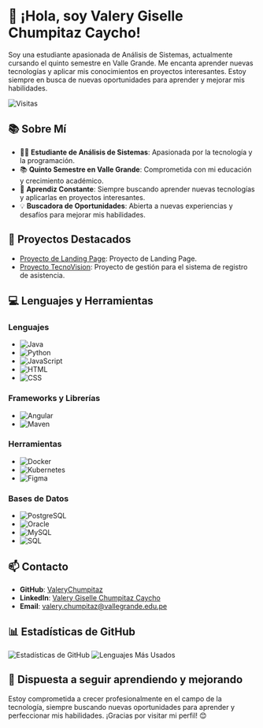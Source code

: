# 👋 ¡Hola, soy Valery Giselle Chumpitaz Caycho!

Soy una estudiante apasionada de Análisis de Sistemas, actualmente cursando el quinto semestre en Valle Grande. Me encanta aprender nuevas tecnologías y aplicar mis conocimientos en proyectos interesantes. Estoy siempre en busca de nuevas oportunidades para aprender y mejorar mis habilidades.

![Visitas](https://hits.seeyoufarm.com/api/count/incr/badge.svg?url=https%3A%2F%2Fgithub.com%2FValeryChumpitaz%2Fhit-counter&count_bg=%2379C83D&title_bg=%23555555&icon=&icon_color=%23E7E7E7&title=Visitas&edge_flat=false)

## 📚 Sobre Mí

- 👩‍💻 **Estudiante de Análisis de Sistemas**: Apasionada por la tecnología y la programación.
- 📚 **Quinto Semestre en Valle Grande**: Comprometida con mi educación y crecimiento académico.
- 🚀 **Aprendiz Constante**: Siempre buscando aprender nuevas tecnologías y aplicarlas en proyectos interesantes.
- 💡 **Buscadora de Oportunidades**: Abierta a nuevas experiencias y desafíos para mejorar mis habilidades.

## 🚀 Proyectos Destacados

- [Proyecto de Landing Page](https://github.com/vallegrande/AS221S2_T11.git): Proyecto de Landing Page.
- [Proyecto TecnoVision](https://github.com/ValeryChumpitaz/T05_TecnoVision.git): Proyecto de gestión para el sistema de registro de asistencia.

## 💻 Lenguajes y Herramientas

### Lenguajes
- ![Java](https://img.shields.io/badge/Java-007396?style=flat&logo=java&logoColor=white)
- ![Python](https://img.shields.io/badge/Python-3776AB?style=flat&logo=python&logoColor=white)
- ![JavaScript](https://img.shields.io/badge/JavaScript-F7DF1E?style=flat&logo=javascript&logoColor=black)
- ![HTML](https://img.shields.io/badge/HTML-E34F26?style=flat&logo=html5&logoColor=white)
- ![CSS](https://img.shields.io/badge/CSS-1572B6?style=flat&logo=css3&logoColor=white)

### Frameworks y Librerías
- ![Angular](https://img.shields.io/badge/Angular-DD0031?style=flat&logo=angular&logoColor=white)
- ![Maven](https://img.shields.io/badge/Maven-C71A36?style=flat&logo=apache-maven&logoColor=white)

### Herramientas
- ![Docker](https://img.shields.io/badge/Docker-2496ED?style=flat&logo=docker&logoColor=white)
- ![Kubernetes](https://img.shields.io/badge/Kubernetes-326CE5?style=flat&logo=kubernetes&logoColor=white)
- ![Figma](https://img.shields.io/badge/Figma-F24E1E?style=flat&logo=figma&logoColor=white)

### Bases de Datos
- ![PostgreSQL](https://img.shields.io/badge/PostgreSQL-316192?style=flat&logo=postgresql&logoColor=white)
- ![Oracle](https://img.shields.io/badge/Oracle-F80000?style=flat&logo=oracle&logoColor=white)
- ![MySQL](https://img.shields.io/badge/MySQL-4479A1?style=flat&logo=mysql&logoColor=white)
- ![SQL](https://img.shields.io/badge/SQL-CC2927?style=flat&logo=microsoft-sql-server&logoColor=white)

## 📫 Contacto

- **GitHub**: [ValeryChumpitaz](https://github.com/ValeryChumpitaz)
- **LinkedIn**: [Valery Giselle Chumpitaz Caycho](https://www.linkedin.com/in/valery-giselle-chumpitaz-caycho-142261238/)
- **Email**: [valery.chumpitaz@vallegrande.edu.pe](mailto:valery.chumpitaz@vallegrande.edu.pe)

## 📊 Estadísticas de GitHub

![Estadísticas de GitHub](https://github-readme-stats.vercel.app/api?username=ValeryChumpitaz&show_icons=true&theme=radical)
![Lenguajes Más Usados](https://github-readme-stats.vercel.app/api/top-langs/?username=ValeryChumpitaz&layout=compact&theme=radical)

## 🌟 Dispuesta a seguir aprendiendo y mejorando

Estoy comprometida a crecer profesionalmente en el campo de la tecnología, siempre buscando nuevas oportunidades para aprender y perfeccionar mis habilidades. ¡Gracias por visitar mi perfil! 😊
